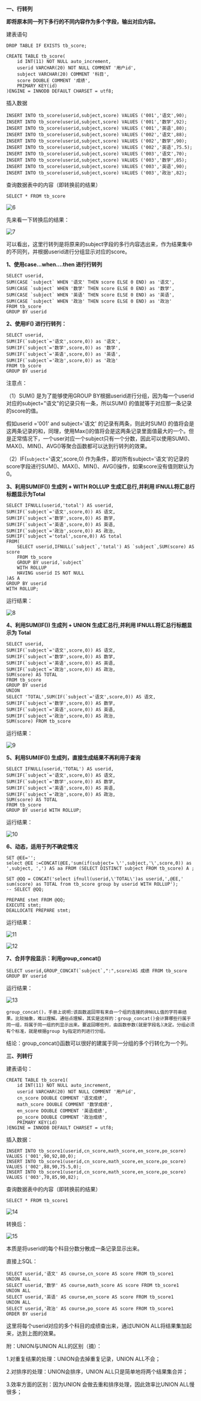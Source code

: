 **一、行转列**

**即将原本同一列下多行的不同内容作为多个字段，输出对应内容。**

建表语句

```
DROP TABLE IF EXISTS tb_score;

CREATE TABLE tb_score(
    id INT(11) NOT NULL auto_increment,
    userid VARCHAR(20) NOT NULL COMMENT '用户id',
    subject VARCHAR(20) COMMENT '科目',
    score DOUBLE COMMENT '成绩',
    PRIMARY KEY(id)
)ENGINE = INNODB DEFAULT CHARSET = utf8;
```

插入数据

```
INSERT INTO tb_score(userid,subject,score) VALUES ('001','语文',90);
INSERT INTO tb_score(userid,subject,score) VALUES ('001','数学',92);
INSERT INTO tb_score(userid,subject,score) VALUES ('001','英语',80);
INSERT INTO tb_score(userid,subject,score) VALUES ('002','语文',88);
INSERT INTO tb_score(userid,subject,score) VALUES ('002','数学',90);
INSERT INTO tb_score(userid,subject,score) VALUES ('002','英语',75.5);
INSERT INTO tb_score(userid,subject,score) VALUES ('003','语文',70);
INSERT INTO tb_score(userid,subject,score) VALUES ('003','数学',85);
INSERT INTO tb_score(userid,subject,score) VALUES ('003','英语',90);
INSERT INTO tb_score(userid,subject,score) VALUES ('003','政治',82);
```

查询数据表中的内容（即转换前的结果）

```
SELECT * FROM tb_score
```

![6](D:\htdocs\mytest\Git\self-study\database\行变列、列变行\image\6.png)

先来看一下转换后的结果：

![7](D:\htdocs\mytest\Git\self-study\database\行变列、列变行\image\7.png)

可以看出，这里行转列是将原来的subject字段的多行内容选出来，作为结果集中的不同列，并根据userid进行分组显示对应的score。

**1、使用case...when....then 进行行转列**

```
SELECT userid,
SUM(CASE `subject` WHEN '语文' THEN score ELSE 0 END) as '语文',
SUM(CASE `subject` WHEN '数学' THEN score ELSE 0 END) as '数学',
SUM(CASE `subject` WHEN '英语' THEN score ELSE 0 END) as '英语',
SUM(CASE `subject` WHEN '政治' THEN score ELSE 0 END) as '政治' 
FROM tb_score 
GROUP BY userid
```

**2、使用IF() 进行行转列：**

```
SELECT userid,
SUM(IF(`subject`='语文',score,0)) as '语文',
SUM(IF(`subject`='数学',score,0)) as '数学',
SUM(IF(`subject`='英语',score,0)) as '英语',
SUM(IF(`subject`='政治',score,0)) as '政治' 
FROM tb_score 
GROUP BY userid
```

注意点：

（1）SUM() 是为了能够使用GROUP BY根据userid进行分组，因为每一个userid对应的subject="语文"的记录只有一条，所以SUM() 的值就等于对应那一条记录的score的值。

假如userid ='001' and subject='语文' 的记录有两条，则此时SUM() 的值将会是这两条记录的和，同理，使用Max()的值将会是这两条记录里面值最大的一个。但是正常情况下，一个user对应一个subject只有一个分数，因此可以使用SUM()、MAX()、MIN()、AVG()等聚合函数都可以达到行转列的效果。

（2）IF(`subject`='语文',score,0) 作为条件，即对所有subject='语文'的记录的score字段进行SUM()、MAX()、MIN()、AVG()操作，如果score没有值则默认为0。

**3、利用SUM(IF()) 生成列 + WITH ROLLUP 生成汇总行,并利用 IFNULL将汇总行标题显示为Total**

```
SELECT IFNULL(userid,'total') AS userid,
SUM(IF(`subject`='语文',score,0)) AS 语文,
SUM(IF(`subject`='数学',score,0)) AS 数学,
SUM(IF(`subject`='英语',score,0)) AS 英语,
SUM(IF(`subject`='政治',score,0)) AS 政治,
SUM(IF(`subject`='total',score,0)) AS total
FROM(
    SELECT userid,IFNULL(`subject`,'total') AS `subject`,SUM(score) AS score
    FROM tb_score
    GROUP BY userid,`subject`
    WITH ROLLUP
    HAVING userid IS NOT NULL
)AS A 
GROUP BY userid
WITH ROLLUP;
```

运行结果：

![8](D:\htdocs\mytest\Git\self-study\database\行变列、列变行\image\8.png)

**4、利用SUM(IF()) 生成列 + UNION 生成汇总行,并利用 IFNULL将汇总行标题显示为 Total**

```
SELECT userid,
SUM(IF(`subject`='语文',score,0)) AS 语文,
SUM(IF(`subject`='数学',score,0)) AS 数学,
SUM(IF(`subject`='英语',score,0)) AS 英语,
SUM(IF(`subject`='政治',score,0)) AS 政治,
SUM(score) AS TOTAL 
FROM tb_score
GROUP BY userid
UNION
SELECT 'TOTAL',SUM(IF(`subject`='语文',score,0)) AS 语文,
SUM(IF(`subject`='数学',score,0)) AS 数学,
SUM(IF(`subject`='英语',score,0)) AS 英语,
SUM(IF(`subject`='政治',score,0)) AS 政治,
SUM(score) FROM tb_score
```

运行结果：

![9](D:\htdocs\mytest\Git\self-study\database\行变列、列变行\image\9.png)

**5、利用SUM(IF()) 生成列，直接生成结果不再利用子查询**

```
SELECT IFNULL(userid,'TOTAL') AS userid,
SUM(IF(`subject`='语文',score,0)) AS 语文,
SUM(IF(`subject`='数学',score,0)) AS 数学,
SUM(IF(`subject`='英语',score,0)) AS 英语,
SUM(IF(`subject`='政治',score,0)) AS 政治,
SUM(score) AS TOTAL 
FROM tb_score
GROUP BY userid WITH ROLLUP;
```

运行结果：

![10](D:\htdocs\mytest\Git\self-study\database\行变列、列变行\image\10.png)

**6、动态，适用于列不确定情况**

```
SET @EE='';
select @EE :=CONCAT(@EE,'sum(if(subject= \'',subject,'\',score,0)) as ',subject, ',') AS aa FROM (SELECT DISTINCT subject FROM tb_score) A ;

SET @QQ = CONCAT('select ifnull(userid,\'TOTAL\')as userid,',@EE,' sum(score) as TOTAL from tb_score group by userid WITH ROLLUP');
-- SELECT @QQ;

PREPARE stmt FROM @QQ;
EXECUTE stmt;
DEALLOCATE PREPARE stmt;
```

运行结果：

![11](D:\htdocs\mytest\Git\self-study\database\行变列、列变行\image\11.png)

![12](D:\htdocs\mytest\Git\self-study\database\行变列、列变行\image\12.png)

**7、合并字段显示：利用group_concat()**

```
SELECT userid,GROUP_CONCAT(`subject`,":",score)AS 成绩 FROM tb_score
GROUP BY userid
```

运行结果：

![13](D:\htdocs\mytest\Git\self-study\database\行变列、列变行\image\13.png)

```
group_concat()，手册上说明:该函数返回带有来自一个组的连接的非NULL值的字符串结果。比较抽象，难以理解。通俗点理解，其实是这样的：group_concat()会计算哪些行属于同一组，将属于同一组的列显示出来。要返回哪些列，由函数参数(就是字段名)决定。分组必须有个标准，就是根据group by指定的列进行分组。
```

结论：group_concat()函数可以很好的建属于同一分组的多个行转化为一个列。

**三、列转行**

建表语句：

```
CREATE TABLE tb_score1(
    id INT(11) NOT NULL auto_increment,
    userid VARCHAR(20) NOT NULL COMMENT '用户id',
    cn_score DOUBLE COMMENT '语文成绩',
    math_score DOUBLE COMMENT '数学成绩',
    en_score DOUBLE COMMENT '英语成绩',
    po_score DOUBLE COMMENT '政治成绩',
    PRIMARY KEY(id)
)ENGINE = INNODB DEFAULT CHARSET = utf8;
```

插入数据：

```
INSERT INTO tb_score1(userid,cn_score,math_score,en_score,po_score) VALUES ('001',90,92,80,0);
INSERT INTO tb_score1(userid,cn_score,math_score,en_score,po_score) VALUES ('002',88,90,75.5,0);
INSERT INTO tb_score1(userid,cn_score,math_score,en_score,po_score) VALUES ('003',70,85,90,82);
```

查询数据表中的内容（即转换前的结果）

```
SELECT * FROM tb_score1
```

![14](D:\htdocs\mytest\Git\self-study\database\行变列、列变行\image\14.png)

转换后：

![15](D:\htdocs\mytest\Git\self-study\database\行变列、列变行\image\15.png)

本质是将userid的每个科目分数分散成一条记录显示出来。

直接上SQL：

```
SELECT userid,'语文' AS course,cn_score AS score FROM tb_score1
UNION ALL
SELECT userid,'数学' AS course,math_score AS score FROM tb_score1
UNION ALL
SELECT userid,'英语' AS course,en_score AS score FROM tb_score1
UNION ALL
SELECT userid,'政治' AS course,po_score AS score FROM tb_score1
ORDER BY userid
```

这里将每个userid对应的多个科目的成绩查出来，通过UNION ALL将结果集加起来，达到上图的效果。

附：UNION与UNION ALL的区别（摘）：

1.对重复结果的处理：UNION会去掉重复记录，UNION ALL不会；

2.对排序的处理：UNION会排序，UNION ALL只是简单地将两个结果集合并；

3.效率方面的区别：因为UNION 会做去重和排序处理，因此效率比UNION ALL慢很多；